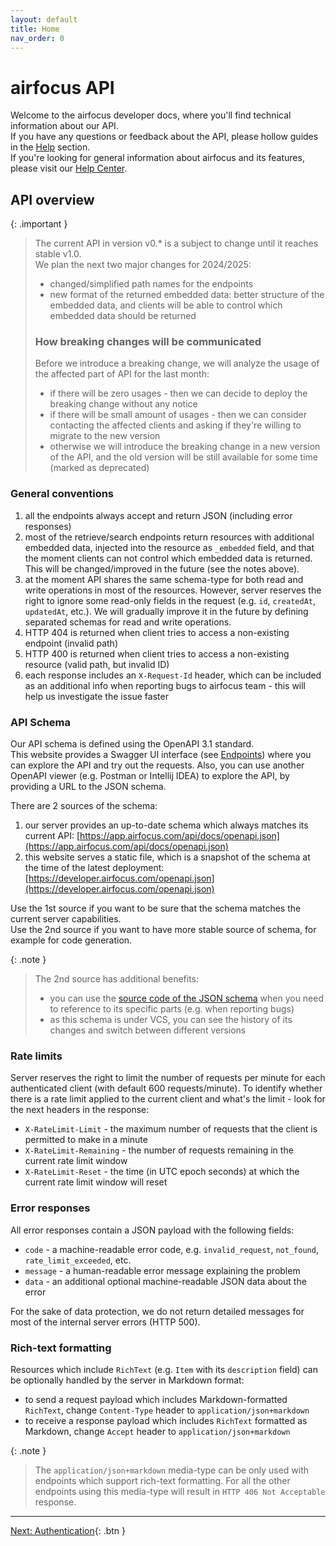 ```yaml
---
layout: default
title: Home
nav_order: 0
---
```


# airfocus API

Welcome to the airfocus developer docs, where you'll find technical information about our API.<br>
If you have any questions or feedback about the API, please hollow guides in the [Help](/help) section.<br>
If you're looking for general information about airfocus and its features, please visit our [Help Center](https://help.airfocus.com).<br>

## API overview

{: .important }
> The current API in version v0.* is a subject to change until it reaches stable v1.0.<br>
> We plan the next two major changes for 2024/2025:
> - changed/simplified path names for the endpoints
> - new format of the returned embedded data: better structure of the embedded data, and clients will be able to control which embedded data
>   should be returned
>
> ### How breaking changes will be communicated
> Before we introduce a breaking change, we will analyze the usage of the affected part of API for the last month:
> - if there will be zero usages - then we can decide to deploy the breaking change without any notice
> - if there will be small amount of usages - then we can consider contacting the affected clients and asking if they're willing to migrate to the new version
> - otherwise we will introduce the breaking change in a new version of the API, and the old version will be still available for some time (marked as deprecated)

### General conventions

1. all the endpoints always accept and return JSON (including error responses)
2. most of the retrieve/search endpoints return resources with additional embedded data, injected into the resource as `_embedded` field, and that the moment
  clients can not control which embedded data is returned. This will be changed/improved in the future (see the notes above).
3. at the moment API shares the same schema-type for both read and write operations in most of the resources.
  However, server reserves the right to ignore some read-only fields in the request (e.g. `id`, `createdAt`, `updatedAt`, etc.).
  We will gradually improve it in the future by defining separated schemas for read and write operations.
4. HTTP 404 is returned when client tries to access a non-existing endpoint (invalid path)
5. HTTP 400 is returned when client tries to access a non-existing resource (valid path, but invalid ID)
6. each response includes an `X-Request-Id` header, which can be included as an additional info when reporting bugs to airfocus team -
   this will help us investigate the issue faster

### API Schema

Our API schema is defined using the OpenAPI 3.1 standard.<br>
This website provides a Swagger UI interface (see [Endpoints](/endpoints)) where you can explore the API and try out the requests.
Also, you can use another OpenAPI viewer (e.g. Postman or Intellij IDEA) to explore the API, by providing a URL to the JSON schema.

There are 2 sources of the schema:
1. our server provides an up-to-date schema which always matches its current API: [https://app.airfocus.com/api/docs/openapi.json](https://app.airfocus.com/api/docs/openapi.json)
2. this website serves a static file, which is a snapshot of the schema at the time of the latest deployment: [https://developer.airfocus.com/openapi.json](https://developer.airfocus.com/openapi.json)

Use the 1st source if you want to be sure that the schema matches the current server capabilities.<br>
Use the 2nd source if you want to have more stable source of schema, for example for code generation.

{: .note }
> The 2nd source has additional benefits:
> - you can use the [source code of the JSON schema](https://github.com/airfocusio/airfocus-api/blob/main/docs/openapi.json) when you need to reference to its specific parts (e.g. when reporting bugs)
> - as this schema is under VCS, you can see the history of its changes and switch between different versions

### Rate limits

Server reserves the right to limit the number of requests per minute for each authenticated client (with default 600 requests/minute).
To identify whether there is a rate limit applied to the current client and what's the limit - look for the next headers in the response:
- `X-RateLimit-Limit` - the maximum number of requests that the client is permitted to make in a minute
- `X-RateLimit-Remaining` - the number of requests remaining in the current rate limit window
- `X-RateLimit-Reset` - the time (in UTC epoch seconds) at which the current rate limit window will reset

### Error responses

All error responses contain a JSON payload with the following fields:
- `code` - a machine-readable error code, e.g. `invalid_request`, `not_found`, `rate_limit_exceeded`, etc.
- `message` - a human-readable error message explaining the problem
- `data` - an additional optional machine-readable JSON data about the error

For the sake of data protection, we do not return detailed messages for most of the internal server errors (HTTP 500).

### Rich-text formatting

Resources which include `RichText` (e.g. `Item` with its `description` field) can be optionally handled by the server in Markdown format:
- to send a request payload which includes Markdown-formatted `RichText`, change `Content-Type` header to `application/json+markdown`
- to receive a response payload which includes `RichText` formatted as Markdown, change `Accept` header to `application/json+markdown`

{: .note }
> The `application/json+markdown` media-type can be only used with endpoints which support rich-text formatting.
> For all the other endpoints using this media-type will result in `HTTP 406 Not Acceptable` response.

---
[Next: Authentication](/authentication){: .btn }
